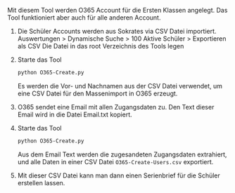 Mit diesem Tool werden O365 Account für die Ersten Klassen angelegt.
Das Tool funktioniert aber auch für alle anderen Account.

1. Die Schüler Accounts werden aus Sokrates via CSV Datei importiert.
   Auswertungen > Dynamische Suche > 100 Aktive Schüler > Exportieren als CSV
   Die Datei in das root Verzeichnis des Tools legen
      
2. Starte das Tool
   ```ps
   python O365-Create.py
   ```
   Es werden die Vor- und Nachnamen aus der CSV Datei verwendet, um eine
   CSV Datei für den Massenimport in O365 erzeugt.

3. O365 sendet eine Email mit allen Zugangsdaten zu. Den Text dieser Email wird
   in die Datei Email.txt kopiert.

4. Starte das Tool
   ```ps
   python O365-Create.py
   ```
   Aus dem Email Text werden die zugesandeten Zugangsdaten extrahiert, und alle Daten in
   einer CSV Datei `O365-Create-Users.csv` exportiert.

5. Mit dieser CSV Datei kann man dann einen Serienbrief für die Schüler erstellen lassen.